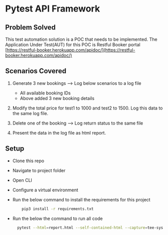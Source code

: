 # Pytest API Framework

## Problem Solved

This test automation solution is a POC that needs to be implemented. The Application Under Test(AUT) for this POC is Restful Booker portal [https://restful-booker.herokuapp.com/apidoc/](https://restful-booker.herokuapp.com/apidoc/)

## Scenarios Covered

1. Generate 3 new bookings --> Log below scenarios to a log file
   - All available booking IDs 
   - Above added 3 new booking details
   
2.  Modify the total price for test1 to 1000 and test2 to 1500. Log this data to the same log file.

3. Delete one of the booking --> Log return status to the same file

4. Present the data in the log file as html report.

## Setup
 
- Clone this repo
- Navigate to project folder
- Open CLI
- Configure a virtual environment
- Run the below command to install the requirements for this project
    ```sh
        pip3 install -r requirements.txt
   ```

- Run the below the command to run all code
  ```sh
    pytest --html=report.html --self-contained-html --capture=tee-sys
  ```
